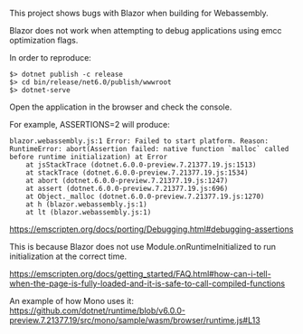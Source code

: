 This project shows bugs with Blazor when building for Webassembly.

Blazor does not work when attempting to debug applications using emcc optimization flags.

In order to reproduce:
```
$> dotnet publish -c release
$> cd bin/release/net6.0/publish/wwwroot
$> dotnet-serve
```

Open the application in the browser and check the console.

For example, ASSERTIONS=2 will produce:
```
blazor.webassembly.js:1 Error: Failed to start platform. Reason: RuntimeError: abort(Assertion failed: native function `malloc` called before runtime initialization) at Error
    at jsStackTrace (dotnet.6.0.0-preview.7.21377.19.js:1513)
    at stackTrace (dotnet.6.0.0-preview.7.21377.19.js:1534)
    at abort (dotnet.6.0.0-preview.7.21377.19.js:1247)
    at assert (dotnet.6.0.0-preview.7.21377.19.js:696)
    at Object._malloc (dotnet.6.0.0-preview.7.21377.19.js:1270)
    at h (blazor.webassembly.js:1)
    at lt (blazor.webassembly.js:1)
```
https://emscripten.org/docs/porting/Debugging.html#debugging-assertions

This is because Blazor does not use Module.onRuntimeInitialized to run initialization at the correct time.

https://emscripten.org/docs/getting_started/FAQ.html#how-can-i-tell-when-the-page-is-fully-loaded-and-it-is-safe-to-call-compiled-functions

An example of how Mono uses it:
https://github.com/dotnet/runtime/blob/v6.0.0-preview.7.21377.19/src/mono/sample/wasm/browser/runtime.js#L13